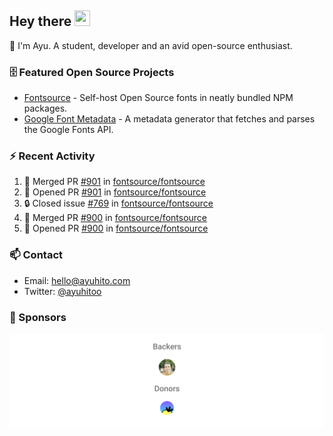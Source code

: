 ## Hey there <img src="https://media.giphy.com/media/hvRJCLFzcasrR4ia7z/giphy.gif" width="25" height="25">

📝 I'm Ayu. A student, developer and an avid open-source enthusiast.

### 🗄 Featured Open Source Projects

- [Fontsource](https://github.com/fontsource/fontsource) - Self-host Open Source fonts in neatly bundled NPM packages.
- [Google Font Metadata](https://github.com/fontsource/google-font-metadata) - A metadata generator that fetches and parses the Google Fonts API.

### ⚡ Recent Activity

<!--START_SECTION:activity-->

1. 🎉 Merged PR [#901](https://github.com/fontsource/fontsource/pull/901) in [fontsource/fontsource](https://github.com/fontsource/fontsource)
2. 💪 Opened PR [#901](https://github.com/fontsource/fontsource/pull/901) in [fontsource/fontsource](https://github.com/fontsource/fontsource)
3. 🔒 Closed issue [#769](https://github.com/fontsource/fontsource/issues/769) in [fontsource/fontsource](https://github.com/fontsource/fontsource)
4. 🎉 Merged PR [#900](https://github.com/fontsource/fontsource/pull/900) in [fontsource/fontsource](https://github.com/fontsource/fontsource)
5. 💪 Opened PR [#900](https://github.com/fontsource/fontsource/pull/900) in [fontsource/fontsource](https://github.com/fontsource/fontsource)
<!--END_SECTION:activity-->

### 📫 Contact

- Email: hello@ayuhito.com
- Twitter: [@ayuhitoo](https://twitter.com/ayuhitoo)

### :sparkling_heart: Sponsors

<p align="center">
  <a href="https://cdn.jsdelivr.net/gh/ayuhito/ayuhito/sponsors.svg">
    <img src='https://raw.githubusercontent.com/ayuhito/ayuhito/master/sponsors.svg'/>
  </a>
</p>
